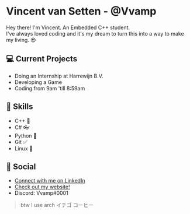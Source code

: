 # Vincent van Setten - @Vvamp
Hey there! I'm Vincent. An Embedded C++ student.  
I've always loved coding and it's my dream to turn this into a way to make my living. 😍  

## 💻 Current Projects
- Doing an Internship at Harrewijn B.V.
- Developing a Game
- Coding from 9am 'till 8:59am

## 💪 Skills
- C++ 💜
- C# 👓
- Python 🐍
- Git ✅
- Linux 🐧

## 💬 Social

 - [Connect with me on LinkedIn](https://linkedin.com/in/vincentvansetten)
 - [Check out my website!](https://vincentvansetten.com)
 - Discord: Vvamp#0001

  <!-- I love caro -->
    
      
        
          
            
              
                
> btw I use arch 
イチゴ  コーヒー
<!--



Here are some ideas to get you started:

- 🔭 I’m currently working on ...
- 🌱 I’m currently learning ...
- 👯 I’m looking to collaborate on ...
- 🤔 I’m looking for help with ...
- 💬 Ask me about ...
- 📫 How to reach me: ...
- 😄 Pronouns: ...
- ⚡ Fun fact: ...
-->
